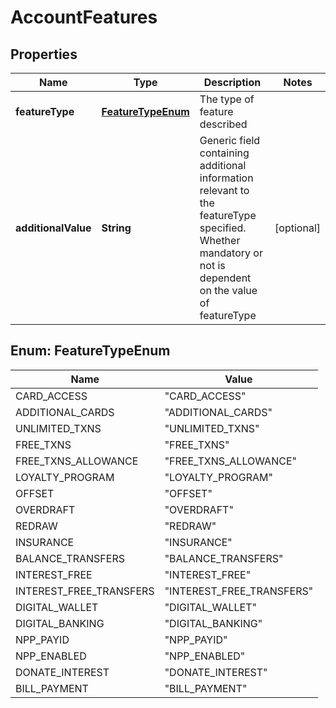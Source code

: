 # AccountFeatures

## Properties
Name | Type | Description | Notes
------------ | ------------- | ------------- | -------------
**featureType** | [**FeatureTypeEnum**](#FeatureTypeEnum) | The type of feature described | 
**additionalValue** | **String** | Generic field containing additional information relevant to the featureType specified. Whether mandatory or not is dependent on the value of featureType |  [optional]

<a name="FeatureTypeEnum"></a>
## Enum: FeatureTypeEnum
Name | Value
---- | -----
CARD_ACCESS | &quot;CARD_ACCESS&quot;
ADDITIONAL_CARDS | &quot;ADDITIONAL_CARDS&quot;
UNLIMITED_TXNS | &quot;UNLIMITED_TXNS&quot;
FREE_TXNS | &quot;FREE_TXNS&quot;
FREE_TXNS_ALLOWANCE | &quot;FREE_TXNS_ALLOWANCE&quot;
LOYALTY_PROGRAM | &quot;LOYALTY_PROGRAM&quot;
OFFSET | &quot;OFFSET&quot;
OVERDRAFT | &quot;OVERDRAFT&quot;
REDRAW | &quot;REDRAW&quot;
INSURANCE | &quot;INSURANCE&quot;
BALANCE_TRANSFERS | &quot;BALANCE_TRANSFERS&quot;
INTEREST_FREE | &quot;INTEREST_FREE&quot;
INTEREST_FREE_TRANSFERS | &quot;INTEREST_FREE_TRANSFERS&quot;
DIGITAL_WALLET | &quot;DIGITAL_WALLET&quot;
DIGITAL_BANKING | &quot;DIGITAL_BANKING&quot;
NPP_PAYID | &quot;NPP_PAYID&quot;
NPP_ENABLED | &quot;NPP_ENABLED&quot;
DONATE_INTEREST | &quot;DONATE_INTEREST&quot;
BILL_PAYMENT | &quot;BILL_PAYMENT&quot;
